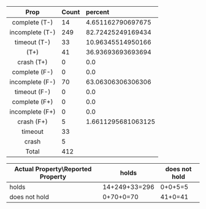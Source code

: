 
| Prop | Count | percent |
|:----:|:------|:--|
|complete   (T-)|14| 4.651162790697675 |
|incomplete (T-)|249|82.72425249169434 |
|timeout    (T-)|33|10.96345514950166 |
|           (T+)|41|36.93693693693694 |
|crash      (T+)|0|0.0 |
|complete   (F-)|0|0.0 |
|incomplete (F-)|70|63.06306306306306 |
|timeout    (F-)|0|0.0 |
|complete   (F+)|0|0.0 |
|incomplete (F+)|0|0.0 |
|crash      (F+)|5|1.6611295681063125 |
|timeout        |33|
|crash          |5|
|Total          |412|

| Actual Property\Reported Property | holds | does not hold |
|------------------------------------|-------|---------------|
| holds | 14+249+33=296 | 0+0+5=5 |
| does not hold | 0+70+0=70 | 41+0=41 |

